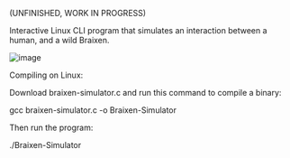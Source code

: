 (UNFINISHED, WORK IN PROGRESS)

Interactive Linux CLI program that simulates an interaction between a human, and a wild Braixen.

![image](https://github.com/user-attachments/assets/dcf073b5-ed66-4af2-ae7b-de5afba58480)

Compiling on Linux:

Download braixen-simulator.c and run this command to compile a binary:

gcc braixen-simulator.c -o Braixen-Simulator

Then run the program:

./Braixen-Simulator

